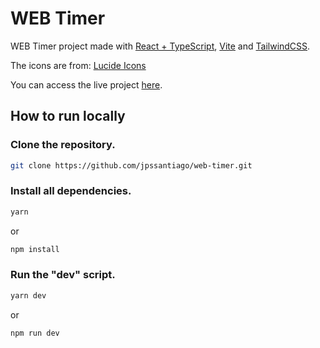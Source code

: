 # WEB Timer

WEB Timer project made with [React + TypeScript](https://react.dev/), [Vite](https://vitejs.dev/) and [TailwindCSS](https://tailwindcss.com/).

The icons are from: [Lucide Icons](https://lucide.dev/)

You can access the live project [here](https://timer.joaosantiago.com.br).

## How to run locally

### Clone the repository.
```bash
git clone https://github.com/jpssantiago/web-timer.git
```

### Install all dependencies.
```bash
yarn
```
or
```bash
npm install
```

### Run the "dev" script.
```bash
yarn dev
```
or
```bash
npm run dev
```